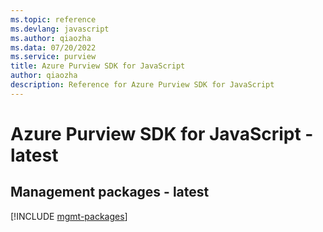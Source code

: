 ```yaml
---
ms.topic: reference
ms.devlang: javascript
ms.author: qiaozha
ms.data: 07/20/2022
ms.service: purview
title: Azure Purview SDK for JavaScript
author: qiaozha
description: Reference for Azure Purview SDK for JavaScript
---
```

# Azure Purview SDK for JavaScript - latest

## Management packages - latest
[!INCLUDE [mgmt-packages](purview-mgmt-index.md)]
